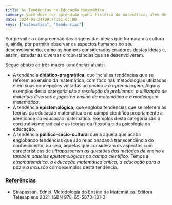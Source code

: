 ```yaml
---
title: As Tendências na Educação Matemática
summary: Você deve ter aprendido que a história da matemática, além de muito interessante, é considerada como uma tendência da educação matemática.
date: 2024-01-24T09:47:51-03:00
keys: ["matematica", "tendencias"]
---
```


Por permitir a compreensão das origens das ideias que formaram à cultura e, ainda, por permitir observar os aspectos humanos no seu desenvolvimento, como os homens considerados criadores destas ideias e, assim, estudar as diversas circunstâncias que se desenvolveram.

Segue abaixo as três macro-tendências atuais:

- A tendência **didático-pragmática**, que inclui as tendências que se referem ao ensino da matemática, com foco nas metodologias utilizadas e em suas concepções voltadas ao _ensino e a aprendizagem_. Alguns exemplos desta categoria são a _resolução de problemas, a utilização de materiais diversos e jogos no ensino da matemática e a modelagem matemática_.
- A tendência **epistemológica**, que engloba tendências que se referem às teorias da educação matemática e no campo científico propriamente a identidade da educação matemática. Exemplos desta categoria são o construtivismo radical e as teorias da filosofia e da psicologia da educação.
- A tendência **político-sócio-cultural** que a aquela que acaba englobando tendências que são relacionadas à transcendência do conhecimento, ou seja, aquelas que consideram os aspectos com características de _ultrapassarem as questões dos métodos de ensino e também aquelas epistemológicas no campo científico_. Temos a _etnomatemática, a educação matemática crítica, a educação para a paz e a inclusão_ comoexemplos desta tendência.

### Referências

- Strapassan, Ednei. Metodologia do Ensino da
  Matemática. Editora Telesapiens 2021. ISBN 978-65-5873-131-3
